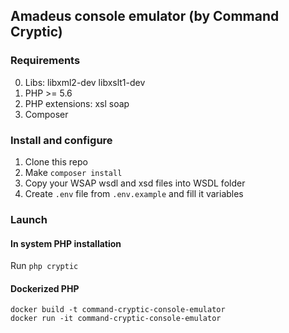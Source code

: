 ## Amadeus console emulator (by Command Cryptic)

### Requirements

0. Libs: libxml2-dev libxslt1-dev
1. PHP >= 5.6
2. PHP extensions: xsl soap 
3. Composer

### Install and configure

1. Clone this repo
2. Make `composer install`
3. Copy your WSAP wsdl and xsd files into WSDL folder
4. Create `.env` file from `.env.example` and fill it variables

### Launch

#### In system PHP installation

Run `php cryptic`

####  Dockerized PHP

    docker build -t command-cryptic-console-emulator
    docker run -it command-cryptic-console-emulator